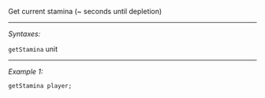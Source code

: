 Get current stamina (~ seconds until depletion)


---
*Syntaxes:*

`getStamina` unit

---
*Example 1:*

```sqf
getStamina player;
```